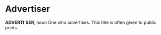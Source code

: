 # Advertiser

**ADVERTI'SER**, _noun_ One who advertises. This title is often given to public prints.
